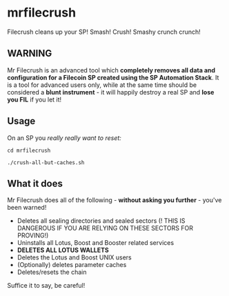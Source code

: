 # mrfilecrush
Filecrush cleans up your SP! Smash! Crush! Smashy crunch crunch!

## WARNING
Mr Filecrush is an advanced tool which **completely removes all data and configuration for a Filecoin SP created using the SP Automation Stack**. It is a tool for advanced users only, while at the same time should be considered a **blunt instrument** - it will happily destroy a real SP and **lose you FIL** if you let it!

## Usage
On an SP you _really really want to reset:_

`cd mrfilecrush`

`./crush-all-but-caches.sh`

## What it does
Mr Filecrush does all of the following - **without asking you further** - you've been warned!
* Deletes all sealing directories and sealed sectors (! THIS IS DANGEROUS IF YOU ARE RELYING ON THESE SECTORS FOR PROVING!)
* Uninstalls all Lotus, Boost and Booster related services
* **DELETES ALL LOTUS WALLETS**
* Deletes the Lotus and Boost UNIX users
* (Optionally) deletes parameter caches
* Deletes/resets the chain

Suffice it to say, be careful!
